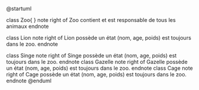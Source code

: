 @startuml

class Zoo{
}
note right of Zoo 
	contient et est responsable de tous les animaux
endnote

class Lion 
note right of Lion 
	possède un état (nom, age, poids)
	est toujours dans le zoo.
endnote

class Singe
note right of Singe 
	possède un état (nom, age, poids)
	est toujours dans le zoo.
endnote
class Gazelle
note right of Gazelle 
	possède un état (nom, age, poids)
	est toujours dans le zoo.
endnote
class Cage
note right of Cage 
	possède un état (nom, age, poids)
	est toujours dans le zoo.
endnote
@enduml 